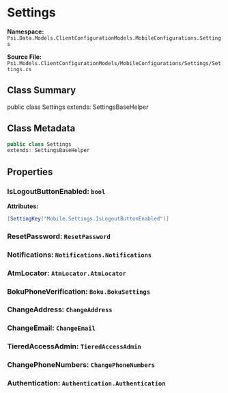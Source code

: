 # Settings

**Namespace:** `Psi.Data.Models.ClientConfigurationModels.MobileConfigurations.Settings`

**Source File:** `Psi.Models.ClientConfigurationModels/MobileConfigurations/Settings/Settings.cs`

## Class Summary

public class Settings
extends: SettingsBaseHelper

## Class Metadata

```typescript
public class Settings
extends: SettingsBaseHelper
```

## Properties

### IsLogoutButtonEnabled: `bool`

**Attributes:**
```csharp
[SettingKey("Mobile.Settings.IsLogoutButtonEnabled")]
```

### ResetPassword: `ResetPassword`

### Notifications: `Notifications.Notifications`

### AtmLocator: `AtmLocator.AtmLocator`

### BokuPhoneVerification: `Boku.BokuSettings`

### ChangeAddress: `ChangeAddress`

### ChangeEmail: `ChangeEmail`

### TieredAccessAdmin: `TieredAccessAdmin`

### ChangePhoneNumbers: `ChangePhoneNumbers`

### Authentication: `Authentication.Authentication`

